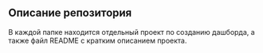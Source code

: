 ## Описание репозитория

В каждой папке находится отдельный проект по созданию дашборда, а также файл README с кратким описанием проекта.

